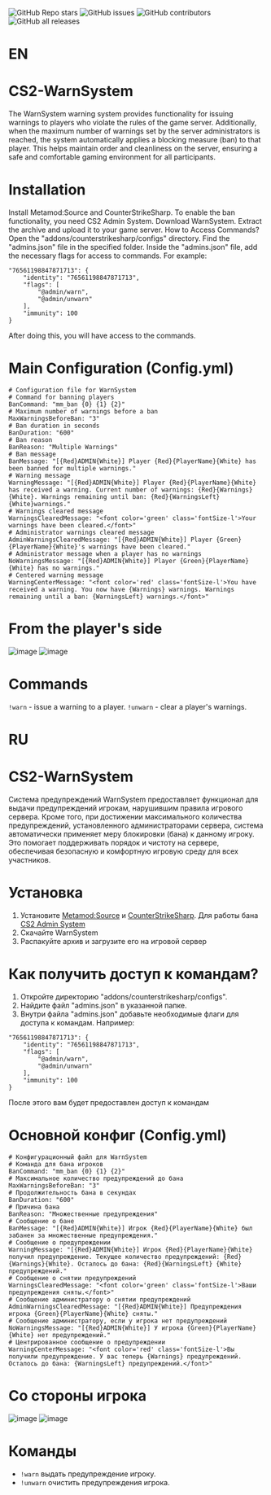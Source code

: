 ![GitHub Repo stars](https://img.shields.io/github/stars/ABKAM2023/CS2-WarnSystem?style=for-the-badge)
![GitHub issues](https://img.shields.io/github/issues/ABKAM2023/CS2-WarnSystem?style=for-the-badge)
![GitHub contributors](https://img.shields.io/github/contributors/ABKAM2023/CS2-WarnSystem?style=for-the-badge)
![GitHub all releases](https://img.shields.io/github/downloads/ABKAM2023/CS2-WarnSystem/total?style=for-the-badge)

# EN
# CS2-WarnSystem
The WarnSystem warning system provides functionality for issuing warnings to players who violate the rules of the game server. Additionally, when the maximum number of warnings set by the server administrators is reached, the system automatically applies a blocking measure (ban) to that player. This helps maintain order and cleanliness on the server, ensuring a safe and comfortable gaming environment for all participants.

# Installation
Install Metamod:Source and CounterStrikeSharp. To enable the ban functionality, you need CS2 Admin System.
Download WarnSystem.
Extract the archive and upload it to your game server.
How to Access Commands?
Open the "addons/counterstrikesharp/configs" directory.
Find the "admins.json" file in the specified folder.
Inside the "admins.json" file, add the necessary flags for access to commands. For example:
```
"76561198847871713": {
    "identity": "76561198847871713",
    "flags": [
        "@admin/warn",
        "@admin/unwarn"
    ],
    "immunity": 100
}
```
After doing this, you will have access to the commands.

# Main Configuration (Config.yml)
```
# Configuration file for WarnSystem
# Command for banning players
BanCommand: "mm_ban {0} {1} {2}"
# Maximum number of warnings before a ban
MaxWarningsBeforeBan: "3"
# Ban duration in seconds
BanDuration: "600"
# Ban reason
BanReason: "Multiple Warnings"
# Ban message
BanMessage: "[{Red}ADMIN{White}] Player {Red}{PlayerName}{White} has been banned for multiple warnings."
# Warning message
WarningMessage: "[{Red}ADMIN{White}] Player {Red}{PlayerName}{White} has received a warning. Current number of warnings: {Red}{Warnings}{White}. Warnings remaining until ban: {Red}{WarningsLeft} {White}warnings."
# Warnings cleared message
WarningsClearedMessage: "<font color='green' class='fontSize-l'>Your warnings have been cleared.</font>"
# Administrator warnings cleared message
AdminWarningsClearedMessage: "[{Red}ADMIN{White}] Player {Green}{PlayerName}{White}'s warnings have been cleared."
# Administrator message when a player has no warnings
NoWarningsMessage: "[{Red}ADMIN{White}] Player {Green}{PlayerName}{White} has no warnings."
# Centered warning message
WarningCenterMessage: "<font color='red' class='fontSize-l'>You have received a warning. You now have {Warnings} warnings. Warnings remaining until a ban: {WarningsLeft} warnings.</font>"
```

# From the player's side
![image](https://github.com/ABKAM2023/CS2-WarnSystem/assets/149762275/9befcda5-10dd-42fa-a1c5-0b79bca5e8a6)
![image](https://github.com/ABKAM2023/CS2-WarnSystem/assets/149762275/ca716e10-6a14-45aa-8647-7e7e3bedee4e)

# Commands
`!warn` - issue a warning to a player.
`!unwarn` - clear a player's warnings.

# RU
# CS2-WarnSystem
Система предупреждений WarnSystem предоставляет функционал для выдачи предупреждений игрокам, нарушившим правила игрового сервера. Кроме того, при достижении максимального количества предупреждений, установленного администраторами сервера, система автоматически применяет меру блокировки (бана) к данному игроку. Это помогает поддерживать порядок и чистоту на сервере, обеспечивая безопасную и комфортную игровую среду для всех участников.

# Установка
1. Установите [Metamod:Source](https://www.sourcemm.net/downloads.php/?branch=master) и [CounterStrikeSharp](https://github.com/roflmuffin/CounterStrikeSharp). Для работы бана [CS2 Admin System](https://csdevs.net/resources/cs2-admin-system.424/)
2. Скачайте WarnSystem
3. Распакуйте архив и загрузите его на игровой сервер

# Как получить доступ к командам?
1. Откройте директорию "addons/counterstrikesharp/configs".
2. Найдите файл "admins.json" в указанной папке.
3. Внутри файла "admins.json" добавьте необходимые флаги для доступа к командам. Например:
```
"76561198847871713": {
    "identity": "76561198847871713",
    "flags": [
        "@admin/warn",
        "@admin/unwarn"
    ],
    "immunity": 100
}
```
После этого вам будет предоставлен доступ к командам 

# Основной конфиг (Config.yml)
```
# Конфигурационный файл для WarnSystem
# Команда для бана игроков
BanCommand: "mm_ban {0} {1} {2}"
# Максимальное количество предупреждений до бана
MaxWarningsBeforeBan: "3"
# Продолжительность бана в секундах
BanDuration: "600"
# Причина бана
BanReason: "Множественные предупреждения"
# Сообщение о бане
BanMessage: "[{Red}ADMIN{White}] Игрок {Red}{PlayerName}{White} был забанен за множественные предупреждения."
# Сообщение о предупреждении
WarningMessage: "[{Red}ADMIN{White}] Игрок {Red}{PlayerName}{White} получил предупреждение. Текущее количество предупреждений: {Red}{Warnings}{White}. Осталось до бана: {Red}{WarningsLeft} {White}предупреждений."
# Сообщение о снятии предупреждений
WarningsClearedMessage: "<font color='green' class='fontSize-l'>Ваши предупреждения сняты.</font>"
# Сообщение администратору о снятии предупреждений
AdminWarningsClearedMessage: "[{Red}ADMIN{White}] Предупреждения игрока {Green}{PlayerName}{White} сняты."
# Сообщение администратору, если у игрока нет предупреждений
NoWarningsMessage: "[{Red}ADMIN{White}] У игрока {Green}{PlayerName}{White} нет предупреждений."
# Центрированное сообщение о предупреждении
WarningCenterMessage: "<font color='red' class='fontSize-l'>Вы получили предупреждение. У вас теперь {Warnings} предупреждений. Осталось до бана: {WarningsLeft} предупреждений.</font>"
```
# Со стороны игрока
![image](https://github.com/ABKAM2023/CS2-WarnSystem/assets/149762275/a5cd3f84-cdd1-49df-9bb0-fa1a3beb3140)
![image](https://github.com/ABKAM2023/CS2-WarnSystem/assets/149762275/7f0d0cd8-261a-4dd8-8205-5d0dd0a5439a)

# Команды
- `!warn` выдать предупреждение игроку.
- `!unwarn` очистить предупреждения игрока.


